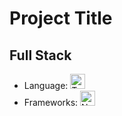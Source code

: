 # Project Title

## Full Stack

- Language: <img src="https://api.iconify.design/skill-icons:typescript-dark.svg" alt="TypeScript" width="24" height="24" />
- Frameworks: <img src="https://api.iconify.design/skill-icons:nextjs-dark.svg" alt="Next.js" width="24" height="24" />
